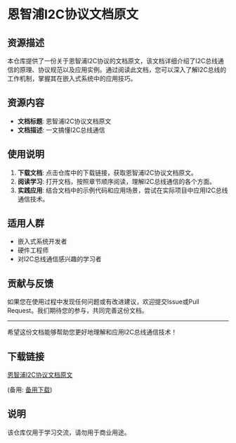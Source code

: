# 恩智浦I2C协议文档原文

## 资源描述

本仓库提供了一份关于恩智浦I2C协议的文档原文，该文档详细介绍了I2C总线通信的原理、协议规范以及应用实例。通过阅读此文档，您可以深入了解I2C总线的工作机制，掌握其在嵌入式系统中的应用技巧。

## 资源内容

- **文档标题**: 恩智浦I2C协议文档原文
- **文档描述**: 一文搞懂I2C总线通信

## 使用说明

1. **下载文档**: 点击仓库中的下载链接，获取恩智浦I2C协议文档原文。
2. **阅读学习**: 打开文档，按照章节顺序阅读，理解I2C总线通信的各个方面。
3. **实践应用**: 结合文档中的示例代码和应用场景，尝试在实际项目中应用I2C总线通信技术。

## 适用人群

- 嵌入式系统开发者
- 硬件工程师
- 对I2C总线通信感兴趣的学习者

## 贡献与反馈

如果您在使用过程中发现任何问题或有改进建议，欢迎提交Issue或Pull Request。我们期待您的参与，共同完善这份文档。

---

希望这份文档能够帮助您更好地理解和应用I2C总线通信技术！

## 下载链接
[恩智浦I2C协议文档原文](https://pan.quark.cn/s/73cdcb89911a) 

(备用: [备用下载](https://pan.baidu.com/s/1pUKUtMCdcwxT7H0Y4CIpqw?pwd=1234))

## 说明

该仓库仅用于学习交流，请勿用于商业用途。
